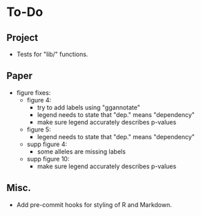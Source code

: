# To-Do

## Project

- Tests for "lib/" functions.

## Paper

- figure fixes:
    + figure 4:
        * try to add labels using "ggannotate"
        * legend needs to state that "dep." means "dependency"
        * make sure legend accurately describes p-values
    + figure 5:
        * legend needs to state that "dep." means "dependency"
    + supp figure 4:
        * some alleles are missing labels
    + supp figure 10:
        * make sure legend accurately describes p-values

## Misc.

- Add pre-commit hooks for styling of R and Markdown.
